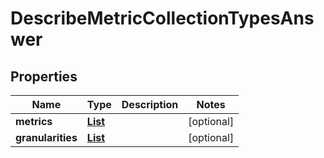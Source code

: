 

# DescribeMetricCollectionTypesAnswer


## Properties

| Name | Type | Description | Notes |
|------------ | ------------- | ------------- | -------------|
|**metrics** | [**List**](List.md) |  |  [optional] |
|**granularities** | [**List**](List.md) |  |  [optional] |



